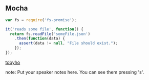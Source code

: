 ##  Mocha

```javascript
var fs = require('fs-promise');

it('reads some file', function() {
  return fs.readFile('someFile.json')
    .then(function(data) {
      assert(data != null, "File should exist.");
    });
});
```

[tobyho](http://tobyho.com/2015/12/16/mocha-with-promises/)

note:
    Put your speaker notes here.
    You can see them pressing 's'.
